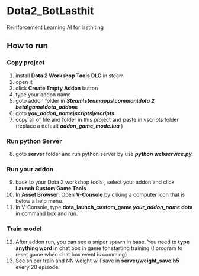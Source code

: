 # Dota2_BotLasthit
Reinforcement Learning AI for lasthiting

## How to run
### Copy project
1. install **Dota 2 Workshop Tools DLC** in steam
2. open it 
3. click **Create Empty Addon** button 
4. type your addon name
5. goto addon folder in **_Steam\steamapps\common\dota 2 beta\game\dota_addons_**
6. goto **_you_addon_name\scripts\vscripts_**
7. copy all of file and folder in this project and paste in vscripts folder (replace a default **_addon_game_mode.lua_** )
### Run python Server
8. goto **server** folder and run python server by use **_python webservice.py_**
### Run your addon
9. back to your Dota 2 workshop tools , select your addon and click **Launch Custom Game Tools**
10. In **Asset Browser**, Open **V-Console** by cliking a computer icon that is below a help menu.
11. In V-Console, type **dota_launch_custom_game _your_addon_name_ dota**  in command box and run.
### Train model
12. After addon run, you can see a sniper spawn in base. You need to **type anything word** in chat box in game for starting training (I program to reset game when chat box event is comming)
13. See sniper train and NN weight will save in **server/weight_save.h5** every 20 episode.
